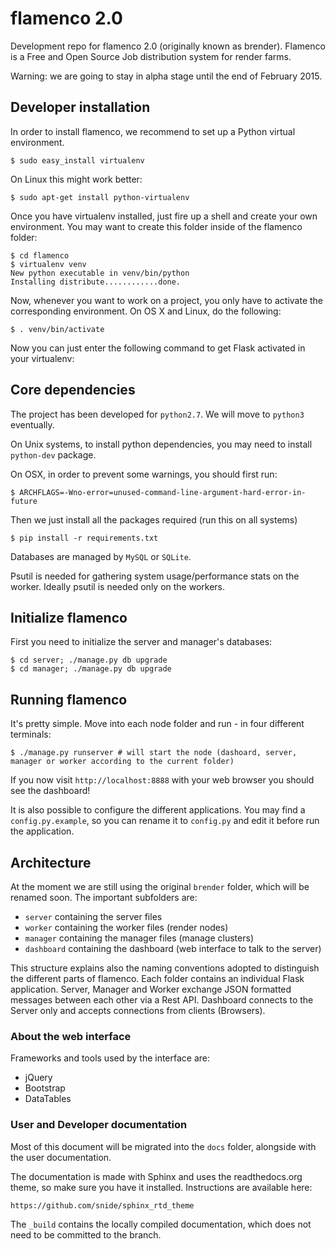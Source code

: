 # flamenco 2.0

Development repo for flamenco 2.0 (originally known as brender). Flamenco is a Free and Open Source Job distribution system for render farms.

Warning: we are going to stay in alpha stage until the end of February 2015.

## Developer installation

In order to install flamenco, we recommend to set up a Python virtual environment.

```
$ sudo easy_install virtualenv
```

On Linux this might work better:

```
$ sudo apt-get install python-virtualenv
```

Once you have virtualenv installed, just fire up a shell and create your own environment. You may want to create this folder inside of the flamenco folder:

```
$ cd flamenco
$ virtualenv venv
New python executable in venv/bin/python
Installing distribute............done.
```

Now, whenever you want to work on a project, you only have to activate the corresponding environment. On OS X and Linux, do the following:

```
$ . venv/bin/activate
```

Now you can just enter the following command to get Flask activated in your virtualenv:

## Core dependencies

The project has been developed for `python2.7`. We will move to `python3` eventually.

On Unix systems, to install python dependencies, you may need to install `python-dev` package.

On OSX, in order to prevent some warnings, you should first run:

```
$ ARCHFLAGS=-Wno-error=unused-command-line-argument-hard-error-in-future
```

Then we just install all the packages required (run this on all systems)

```
$ pip install -r requirements.txt
```

Databases are managed by `MySQL` or `SQLite`.

Psutil is needed for gathering system usage/performance stats on the worker. Ideally psutil is needed only on the workers.

## Initialize flamenco
First you need to initialize the server and manager's databases:

```
$ cd server; ./manage.py db upgrade
$ cd manager; ./manage.py db upgrade

```

## Running flamenco
It's pretty simple. Move into each node folder and run - in four different terminals:

```
$ ./manage.py runserver # will start the node (dashoard, server, manager or worker according to the current folder)
```

If you now visit `http://localhost:8888` with your web browser you should see the dashboard!

It is also possible to configure the different applications. You may find a `config.py.example`, so you can rename
it to `config.py` and edit it before run the application.

## Architecture
At the moment we are still using the original `brender` folder, which will be renamed soon. The important subfolders are:

* `server` containing the server files
* `worker` containing the worker files (render nodes)
* `manager` containing the manager files (manage clusters)
* `dashboard` containing the dashboard (web interface to talk to the server)

This structure explains also the naming conventions adopted to distinguish the different parts of flamenco.
Each folder contains an individual Flask application. Server, Manager and Worker exchange JSON formatted messages between each other via a Rest API.
Dashboard connects to the Server only and accepts connections from clients (Browsers).



### About the web interface
Frameworks and tools used by the interface are:

* jQuery
* Bootstrap
* DataTables

### User and Developer documentation
Most of this document will be migrated into the `docs` folder, alongside with the user documentation.

The documentation is made with Sphinx and uses the readthedocs.org theme, so make sure you have it installed. Instructions are available here:

`https://github.com/snide/sphinx_rtd_theme`

The `_build` contains the locally compiled documentation, which does not need to be committed to the branch.

